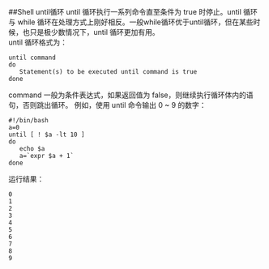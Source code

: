 ##Shell until循环
until 循环执行一系列命令直至条件为 true 时停止。until 循环与 while 循环在处理方式上刚好相反。一般while循环优于until循环，但在某些时候，也只是极少数情况下，until 循环更加有用。  
until 循环格式为：

```
until command
do
   Statement(s) to be executed until command is true
done
```
command 一般为条件表达式，如果返回值为 false，则继续执行循环体内的语句，否则跳出循环。
例如，使用 until 命令输出 0 ~ 9 的数字：

```
#!/bin/bash
a=0
until [ ! $a -lt 10 ]
do
   echo $a
   a=`expr $a + 1`
done
```
运行结果：

```
0
1
2
3
4
5
6
7
8
9
```
